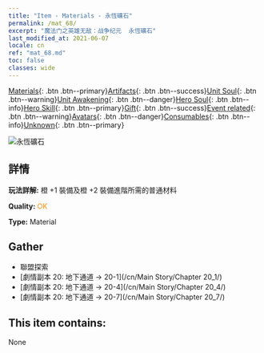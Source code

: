 ```yaml
---
title: "Item - Materials - 永恆礦石"
permalink: /mat_68/
excerpt: "魔法门之英雄无敌：战争纪元  永恆礦石"
last_modified_at: 2021-06-07
locale: cn
ref: "mat_68.md"
toc: false
classes: wide
---
```

 [Materials](/ItemsCN/){: .btn .btn--primary}[Artifacts](/ItemsCN/Artifacts/){: .btn .btn--success}[Unit Soul](/ItemsCN/UnitSoul/){: .btn .btn--warning}[Unit Awakening](/ItemsCN/UnitAwakening/){: .btn .btn--danger}[Hero Soul](/ItemsCN/HeroSoul/){: .btn .btn--info}[Hero Skill](/ItemsCN/HeroSkill/){: .btn .btn--primary}[Gift](/ItemsCN/Gift/){: .btn .btn--success}[Event related](/ItemsCN/Events/){: .btn .btn--warning}[Avatars](/ItemsCN/Avatars/){: .btn .btn--danger}[Consumables](/ItemsCN/Consumables/){: .btn .btn--info}[Unknown](/ItemsCN/Unknown/){: .btn .btn--primary}

 ![永恆礦石](/images/t/i_cailiao_kuangshi3.png)

## 詳情
 **玩法詳解:** 橙 +1 裝備及橙 +2 裝備進階所需的普通材料

 **Quality:** <span style="color: #FF8C00">OK</span>

 **Type:** Material

## Gather

*    聯盟探索 
*    [劇情副本 20: 地下通道 -> 20-1](/cn/Main Story/Chapter 20_1/) 
*    [劇情副本 20: 地下通道 -> 20-4](/cn/Main Story/Chapter 20_4/) 
*    [劇情副本 20: 地下通道 -> 20-7](/cn/Main Story/Chapter 20_7/) 

## This item contains:

  None

